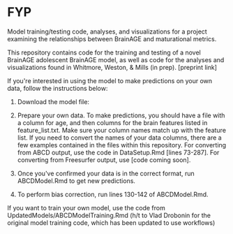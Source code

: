 # FYP

Model training/testing code, analyses, and visualizations for a project examining the relationships between BrainAGE and maturational metrics. 

This repository contains code for the training and testing of a novel BrainAGE adolescent BrainAGE model, as well as code for the analyses and visualizations found in Whitmore, Weston, & Mills (in prep). [preprint link]

If you're interested in using the model to make predictions on your own data, follow the instructions below:

1. Download the model file:

3. Prepare your own data. To make predictions, you should have a file with a column for age, and then columns for the brain features listed in feature_list.txt. Make sure your column names match up with the feature list. If you need to convert the names of your data columns, there are a few examples contained in the files within this repository. For converting from ABCD output, use the code in DataSetup.Rmd [lines 73-287]. For converting from Freesurfer output, use [code coming soon].

4. Once you've confirmed your data is in the correct format, run ABCDModel.Rmd to get new predictions. 

5. To perform bias correction, run lines 130-142 of ABCDModel.Rmd. 


If you want to train your own model, use the code from UpdatedModels/ABCDModelTraining.Rmd (h/t to Vlad Drobonin for the original model training code, which has been updated to use workflows)
